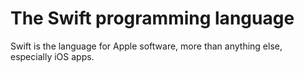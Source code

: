 
# The Swift programming language

Swift is the language for Apple software, more than anything else, especially iOS apps.
